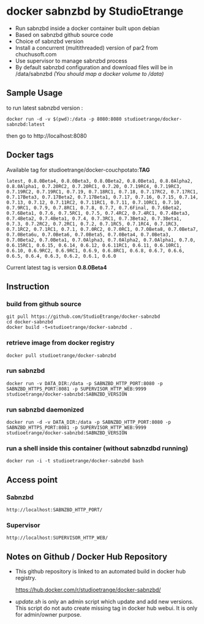 # docker sabnzbd by StudioEtrange

* Run sabnzbd inside a docker container built upon debian
* Based on sabnzbd github source code
* Choice of sabnzbd version
* Install a concurrent (multithreaded) version of par2 from chuchusoft.com
* Use supervisor to manage sabnzbd process
* By default sabnzbd configuration and download files will be in /data/sabnzbd _(You should map a docker volume to /data)_


## Sample Usage

to run latest sabnzbd version :

	docker run -d -v $(pwd):/data -p 8080:8080 studioetrange/docker-sabnzbd:latest

then go to http://localhost:8080

## Docker tags

Available tag for studioetrange/docker-couchpotato:__TAG__

	latest, 0.8.0Beta4, 0.8.0Beta3, 0.8.0Beta2, 0.8.0Beta1, 0.8.0Alpha2, 0.8.0Alpha1, 0.7.20RC2, 0.7.20RC1, 0.7.20, 0.7.19RC4, 0.7.19RC3, 0.7.19RC2, 0.7.19RC1, 0.7.19, 0.7.18RC1, 0.7.18, 0.7.17RC2, 0.7.17RC1, 0.7.17Beta3, 0.7.17Beta2, 0.7.17Beta1, 0.7.17, 0.7.16, 0.7.15, 0.7.14, 0.7.13, 0.7.12, 0.7.11RC2, 0.7.11RC1, 0.7.11, 0.7.10RC1, 0.7.10, 0.7.9RC1, 0.7.9, 0.7.8RC1, 0.7.8, 0.7.7, 0.7.6Final, 0.7.6Beta2, 0.7.6Beta1, 0.7.6, 0.7.5RC1, 0.7.5, 0.7.4RC2, 0.7.4RC1, 0.7.4Beta3, 0.7.4Beta2, 0.7.4Beta1, 0.7.4, 0.7.3RC1, 0.7.3Beta2, 0.7.3Beta1, 0.7.3, 0.7.2RC2, 0.7.2RC1, 0.7.2, 0.7.1RC5, 0.7.1RC4, 0.7.1RC3, 0.7.1RC2, 0.7.1RC1, 0.7.1, 0.7.0RC2, 0.7.0RC1, 0.7.0Beta8, 0.7.0Beta7, 0.7.0Beta6u, 0.7.0Beta6, 0.7.0Beta5, 0.7.0Beta4, 0.7.0Beta3, 0.7.0Beta2, 0.7.0Beta1, 0.7.0Alpha3, 0.7.0Alpha2, 0.7.0Alpha1, 0.7.0, 0.6.15RC1, 0.6.15, 0.6.14, 0.6.12, 0.6.11RC1, 0.6.11, 0.6.10RC1, 0.6.10, 0.6.9RC2, 0.6.9RC1, 0.6.9, 0.6.8RC1, 0.6.8, 0.6.7, 0.6.6, 0.6.5, 0.6.4, 0.6.3, 0.6.2, 0.6.1, 0.6.0

Current latest tag is version __0.8.0Beta4__

## Instruction 

### build from github source

	git pull https://github.com/StudioEtrange/docker-sabnzbd
	cd docker-sabnzbd
	docker build -t=studioetrange/docker-sabnzbd .

### retrieve image from docker registry

	docker pull studioetrange/docker-sabnzbd

### run sabnzbd 

	docker run -v DATA_DIR:/data -p SABNZBD_HTTP_PORT:8080 -p SABNZBD_HTTPS_PORT:8081 -p SUPERVISOR_HTTP_WEB:9999 studioetrange/docker-sabnzbd:SABNZBD_VERSION

### run sabnzbd daemonized

	docker run -d -v DATA_DIR:/data -p SABNZBD_HTTP_PORT:8080 -p SABNZBD_HTTPS_PORT:8081 -p SUPERVISOR_HTTP_WEB:9999 studioetrange/docker-sabnzbd:SABNZBD_VERSION


### run a shell inside this container (without sabnzdbd running)

	docker run -i -t studioetrange/docker-sabnzbd bash

## Access point

### Sabnzbd

	http://localhost:SABNZBD_HTTP_PORT/

### Supervisor

	http://localhost:SUPERVISOR_HTTP_WEB/


## Notes on Github / Docker Hub Repository

* This github repository is linked to an automated build in docker hub registry.

	https://hub.docker.com/r/studioetrange/docker-sabnzbd/

* _update.sh_ is only an admin script which update and add new versions. This script do not auto create missing tag in docker hub webui. It is only for admin/owner purpose.
